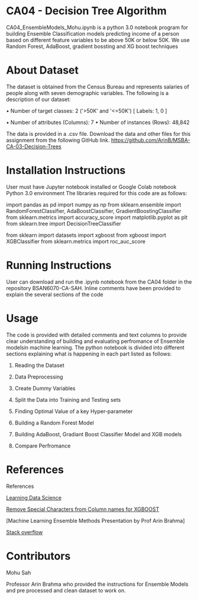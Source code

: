 # CA04 - Decision Tree Algorithm 

CA04_EnsembleModels_Mohu.ipynb is a python 3.0 notebook program for building Ensemble Classification models predicting income of a person based on different feature variables to be above 50K or below 50K. We use Random Forest, AdaBoost, gradient bossting and XG boost techniques

# About Dataset 

The dataset is obtained from the Census Bureau and represents salaries of people along with seven demographic variables. The following is a description of our dataset: 

• Number of target classes: 2 ('>50K' and '<=50K') [ Labels: 1, 0 ] 

• Number of attributes (Columns): 7 • Number of instances (Rows): 48,842 
 
The data is provided in a .csv file. Download the data and other files for this assignment from the following GitHub link. https://github.com/ArinB/MSBA-CA-03-Decision-Trees 

# Installation Instructions

User must have Jupyter notebook installed or Google Colab notebook Python 3.0 environment 
The libraries required for this code are as follows:

import pandas as pd
import numpy as np
from sklearn.ensemble import RandomForestClassifier, AdaBoostClassifier, GradientBoostingClassifier
from sklearn.metrics import accuracy_score
import matplotlib.pyplot as plt
from sklearn.tree import DecisionTreeClassifier

from sklearn import datasets
import xgboost
from xgboost import XGBClassifier
from sklearn.metrics import roc_auc_score

# Running Instructions

User can download and run the .ipynb notebook from the CA04 folder in the repository BSAN6070-CA-SAH.
Inline comments have been provided to explain the several sections of the code

# Usage

The code is provided with detailed comments and text columns to provide clear understanding of building and evaluating perfromance of Ensemble modelsin machine learning. The python notebook is divided into different sections explaining what is happening in each part listed as follows:

1. Reading the Dataset

2. Data Preprocessing 

3. Create Dummy Variables

4. Split the Data into Training and Testing sets

5. Finding Optimal Value of a key Hyper-parameter

6. Building a Random Forest Model

7. Building AdaBoost, Gradiant Boost Classifier Model and XGB models

8. Compare Perfromance


# References 

References

[Learning Data Science ](https://itnext.io/learning-data-science-predict-adult-income-with-decision-tree-ae8dd57a76cc)

[Remove Special Characters from Column names for XGBOOST](https://stackoverflow.com/questions/33257344/how-to-remove-special-characers-from-a-column-of-dataframe-using-module-re)

[Machine Learning Ensemble Methods Presentation by Prof Arin Brahma]

[Stack overflow](https://stackoverflow.com/questions/18022845/pandas-index-column-title-or-name)

# Contributors 

Mohu Sah

Professor Arin Brahma who provided the instructions for Ensemble Models and pre processed and clean dataset to work on. 








